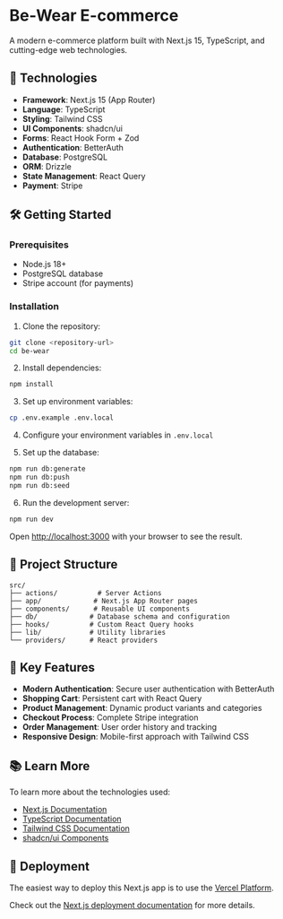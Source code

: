 # Be-Wear E-commerce

A modern e-commerce platform built with Next.js 15, TypeScript, and cutting-edge web technologies.

## 🚀 Technologies

- **Framework**: Next.js 15 (App Router)
- **Language**: TypeScript
- **Styling**: Tailwind CSS
- **UI Components**: shadcn/ui
- **Forms**: React Hook Form + Zod
- **Authentication**: BetterAuth
- **Database**: PostgreSQL
- **ORM**: Drizzle
- **State Management**: React Query
- **Payment**: Stripe

## 🛠️ Getting Started

### Prerequisites

- Node.js 18+
- PostgreSQL database
- Stripe account (for payments)

### Installation

1. Clone the repository:

```bash
git clone <repository-url>
cd be-wear
```

2. Install dependencies:

```bash
npm install
```

3. Set up environment variables:

```bash
cp .env.example .env.local
```

4. Configure your environment variables in `.env.local`

5. Set up the database:

```bash
npm run db:generate
npm run db:push
npm run db:seed
```

6. Run the development server:

```bash
npm run dev
```

Open [http://localhost:3000](http://localhost:3000) with your browser to see the result.

## 📁 Project Structure

```
src/
├── actions/          # Server Actions
├── app/             # Next.js App Router pages
├── components/      # Reusable UI components
├── db/             # Database schema and configuration
├── hooks/          # Custom React Query hooks
├── lib/            # Utility libraries
└── providers/      # React providers
```

## 🔧 Key Features

- **Modern Authentication**: Secure user authentication with BetterAuth
- **Shopping Cart**: Persistent cart with React Query
- **Product Management**: Dynamic product variants and categories
- **Checkout Process**: Complete Stripe integration
- **Order Management**: User order history and tracking
- **Responsive Design**: Mobile-first approach with Tailwind CSS

## 📚 Learn More

To learn more about the technologies used:

- [Next.js Documentation](https://nextjs.org/docs)
- [TypeScript Documentation](https://www.typescriptlang.org/docs)
- [Tailwind CSS Documentation](https://tailwindcss.com/docs)
- [shadcn/ui Components](https://ui.shadcn.com)

## 🚀 Deployment

The easiest way to deploy this Next.js app is to use the [Vercel Platform](https://vercel.com/new?utm_medium=default-template&filter=next.js&utm_source=create-next-app&utm_campaign=create-next-app-readme).

Check out the [Next.js deployment documentation](https://nextjs.org/docs/app/building-your-application/deploying) for more details.
